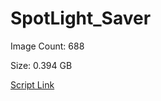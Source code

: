 # SpotLight_Saver

Image Count: 688

Size: 0.394 GB

[Script Link](https://github.com/liuyal/Archive/blob/master/Python/Utilities/Miscellaneous/spotlight_saver.py)